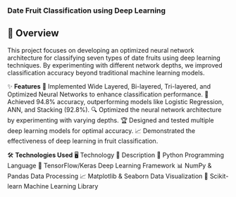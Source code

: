 ### Date Fruit Classification using Deep Learning 


## **📌 Overview**
This project focuses on developing an optimized neural network architecture for classifying seven types of date fruits using deep learning techniques. By experimenting with different network depths, we improved classification accuracy beyond traditional machine learning models.

✨ **Features**
🚀 Implemented Wide Layered, Bi-layered, Tri-layered, and Optimized Neural Networks to enhance classification performance.
🎯 Achieved 94.8% accuracy, outperforming models like Logistic Regression, ANN, and Stacking (92.8%).
🔍 Optimized the neural network architecture by experimenting with varying depths.
🏆 Designed and tested multiple deep learning models for optimal accuracy.
📈 Demonstrated the effectiveness of deep learning in fruit classification.

🛠 **Technologies Used**
🖥️ Technology	🔧 Description
🐍 Python	Programming Language
🤖 TensorFlow/Keras	Deep Learning Framework
📊 NumPy & Pandas	Data Processing
📈 Matplotlib & Seaborn	Data Visualization
🎯 Scikit-learn	Machine Learning Library
